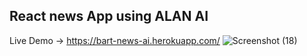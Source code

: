 ## React news App using ALAN AI

Live Demo -> https://bart-news-ai.herokuapp.com/
![Screenshot (18)](https://user-images.githubusercontent.com/73633889/114555544-6185fe00-9c9a-11eb-9bc9-fe523bb33998.png)
